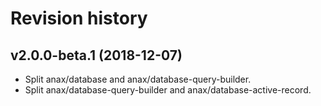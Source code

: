 Revision history
=================================



v2.0.0-beta.1 (2018-12-07)
---------------------------------

* Split anax/database and anax/database-query-builder.
* Split anax/database-query-builder and anax/database-active-record.
